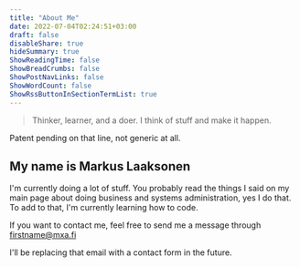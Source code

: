 ```yaml
---
title: "About Me"
date: 2022-07-04T02:24:51+03:00
draft: false
disableShare: true
hideSummary: true
ShowReadingTime: false
ShowBreadCrumbs: false
ShowPostNavLinks: false
ShowWordCount: false
ShowRssButtonInSectionTermList: true
---
```

> Thinker, learner, and a doer. I think of stuff and make it happen.

Patent pending on that line, not generic at all.

## My name is Markus Laaksonen

I'm currently doing a lot of stuff. You probably read the things I said on my main page about doing business and systems administration, yes I do that. To add to that, I'm currently learning how to code.

If you want to contact me, feel free to send me a message through firstname@mxa.fi

I'll be replacing that email with a contact form in the future.
